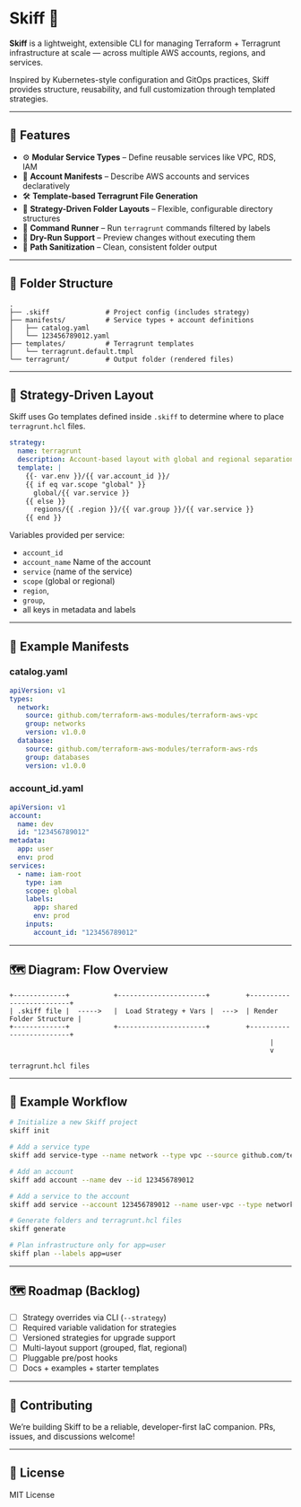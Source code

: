 # Skiff 🚢

**Skiff** is a lightweight, extensible CLI for managing Terraform + Terragrunt infrastructure at scale — across multiple AWS accounts, regions, and services.

Inspired by Kubernetes-style configuration and GitOps practices, Skiff provides structure, reusability, and full customization through templated strategies.

---

## 🚀 Features

- ⚙️ **Modular Service Types** – Define reusable services like VPC, RDS, IAM
- 🧾 **Account Manifests** – Describe AWS accounts and services declaratively
- 🛠️ **Template-based Terragrunt File Generation**
- 🧭 **Strategy-Driven Folder Layouts** – Flexible, configurable directory structures
- 🏃 **Command Runner** – Run `terragrunt` commands filtered by labels
- 🔁 **Dry-Run Support** – Preview changes without executing them
- 🧼 **Path Sanitization** – Clean, consistent folder output

---

## 📁 Folder Structure

```console
.
├── .skiff              # Project config (includes strategy)
├── manifests/          # Service types + account definitions
│   ├── catalog.yaml
│   └── 123456789012.yaml
├── templates/          # Terragrunt templates
│   └── terragrunt.default.tmpl
└── terragrunt/         # Output folder (rendered files)
```

---

## 🧠 Strategy-Driven Layout

Skiff uses Go templates defined inside `.skiff` to determine where to place `terragrunt.hcl` files.

```yaml
strategy:
  name: terragrunt
  description: Account-based layout with global and regional separation
  template: |
    {{- var.env }}/{{ var.account_id }}/
    {{ if eq var.scope "global" }}
      global/{{ var.service }}
    {{ else }}
      regions/{{ .region }}/{{ var.group }}/{{ var.service }}
    {{ end }}
```

Variables provided per service:

- `account_id`
- `account_name` Name of the account
- `service` (name of the service)
- `scope` (global or regional)
- `region`,
- `group`,
- all keys in metadata and labels

---

## 📌 Example Manifests

### catalog.yaml

```yaml
apiVersion: v1
types:
  network:
    source: github.com/terraform-aws-modules/terraform-aws-vpc
    group: networks
    version: v1.0.0
  database:
    source: github.com/terraform-aws-modules/terraform-aws-rds
    group: databases
    version: v1.0.0
```

### account_id.yaml

```yaml
apiVersion: v1
account:
  name: dev
  id: "123456789012"
metadata:
  app: user
  env: prod
services:
  - name: iam-root
    type: iam
    scope: global
    labels:
      app: shared
      env: prod
    inputs:
      account_id: "123456789012"

```

---

## 🗺️ Diagram: Flow Overview

```text
+-------------+           +----------------------+         +-------------------------+
| .skiff file |  ----->   |  Load Strategy + Vars |  --->  | Render Folder Structure |
+-------------+           +----------------------+         +-------------------------+
                                                                 |
                                                                 v
                                                          terragrunt.hcl files
```

---

## 🧪 Example Workflow

```bash
# Initialize a new Skiff project
skiff init

# Add a service type
skiff add service-type --name network --type vpc --source github.com/terraform-aws-modules/terraform-aws-vpc

# Add an account
skiff add account --name dev --id 123456789012

# Add a service to the account
skiff add service --account 123456789012 --name user-vpc --type network --region us-east-1 --labels app=user

# Generate folders and terragrunt.hcl files
skiff generate

# Plan infrastructure only for app=user
skiff plan --labels app=user
```

---

## 🗺️ Roadmap (Backlog)

- [ ] Strategy overrides via CLI (`--strategy`)
- [ ] Required variable validation for strategies
- [ ] Versioned strategies for upgrade support
- [ ] Multi-layout support (grouped, flat, regional)
- [ ] Pluggable pre/post hooks
- [ ] Docs + examples + starter templates

---

## 🤝 Contributing

We’re building Skiff to be a reliable, developer-first IaC companion. PRs, issues, and discussions welcome!

---

## 📄 License

MIT License
